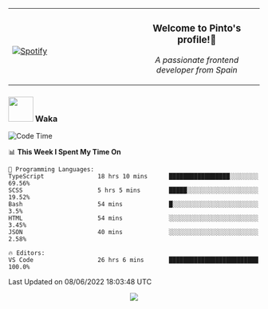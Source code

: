 <table width="100%" align="center"> 
  <tr>
  <td width="50%">
      
&nbsp; <br> [![Spotify](https://novatorem-zeta-rust.vercel.app/api/spotify)](https://open.spotify.com/user/novatorem-zeta-rust)

  </td>
  <td width="50%">
    <h3 align="center">Welcome to Pinto's profile!👋</h3>
    <p align="center"><em>A passionate frontend developer from Spain</em></p>
  </td>
  </table>

### <img src="https://media.giphy.com/media/VgCDAzcKvsR6OM0uWg/giphy.gif" width="50"> Waka

  <!--START_SECTION:waka-->
![Code Time](http://img.shields.io/badge/Code%20Time-494%20hrs%2014%20mins-blue)

📊 **This Week I Spent My Time On** 

```text
💬 Programming Languages: 
TypeScript               18 hrs 10 mins      █████████████████░░░░░░░░   69.56% 
SCSS                     5 hrs 5 mins        █████░░░░░░░░░░░░░░░░░░░░   19.52% 
Bash                     54 mins             █░░░░░░░░░░░░░░░░░░░░░░░░   3.5% 
HTML                     54 mins             ░░░░░░░░░░░░░░░░░░░░░░░░░   3.45% 
JSON                     40 mins             ░░░░░░░░░░░░░░░░░░░░░░░░░   2.58%

🔥 Editors: 
VS Code                  26 hrs 6 mins       █████████████████████████   100.0%

```


 Last Updated on 08/06/2022 18:03:48 UTC
<!--END_SECTION:waka-->

<div align="center">
<img src="https://github-readme-stats-gilt-tau.vercel.app/api/top-langs/?username=pinto-hub&layout=compact&theme=dracula" />
</div>
